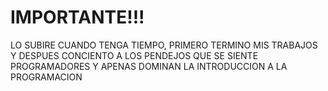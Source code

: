 # IMPORTANTE!!!

LO SUBIRE CUANDO TENGA TIEMPO, PRIMERO TERMINO MIS TRABAJOS Y DESPUES CONCIENTO A LOS PENDEJOS QUE SE SIENTE PROGRAMADORES Y APENAS DOMINAN LA INTRODUCCION A LA PROGRAMACION
